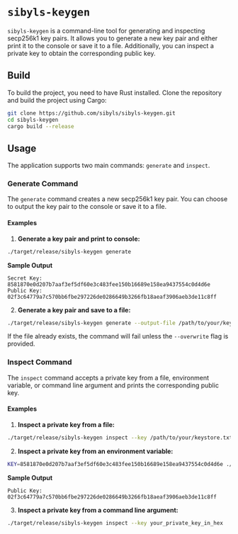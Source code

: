 # `sibyls-keygen`

`sibyls-keygen` is a command-line tool for generating and inspecting secp256k1 key pairs. It allows you to generate a new key pair and either print it to the console or save it to a file. Additionally, you can inspect a private key to obtain the corresponding public key.

## Build

To build the project, you need to have Rust installed. Clone the repository and build the project using Cargo:
```sh
git clone https://github.com/sibyls/sibyls-keygen.git
cd sibyls-keygen
cargo build --release
```

## Usage
The application supports two main commands: `generate` and `inspect`.

### Generate Command
The `generate` command creates a new secp256k1 key pair. You can choose to output the key pair to the console or save it to a file.

#### Examples

1. **Generate a key pair and print to console:**
```sh
./target/release/sibyls-keygen generate
```
**Sample Output**
```
Secret Key: 8581870e0d207b7aaf3ef5df60e3c483fee150b16689e158ea9437554c0d4d6e
Public Key: 02f3c64779a7c570bb6fbe297226de0286649b3266fb18aeaf3906aeb3de11c8ff
```

2. **Generate a key pair and save to a file:**
```sh
./target/release/sibyls-keygen generate --output-file /path/to/your/keystore.txt
```
If the file already exists, the command will fail unless the `--overwrite` flag is provided.

### Inspect Command
The `inspect` command accepts a private key from a file, environment variable, or command line argument and prints the corresponding public key.

#### Examples
1. **Inspect a private key from a file:**
```sh
./target/release/sibyls-keygen inspect --key /path/to/your/keystore.txt
```

2. **Inspect a private key from an environment variable:**
```sh
KEY=8581870e0d207b7aaf3ef5df60e3c483fee150b16689e158ea9437554c0d4d6e ./sibyls-keygen inspect
```
**Sample Output**
```
Public Key: 02f3c64779a7c570bb6fbe297226de0286649b3266fb18aeaf3906aeb3de11c8ff
```

3. **Inspect a private key from a command line argument:**
```sh
./target/release/sibyls-keygen inspect --key your_private_key_in_hex
```

